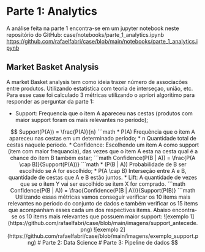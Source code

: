 # Parte 1: Analytics

A análise feita na parte 1 encontra-se em um jupyter notebook neste repositório do GitHub:
case/notebooks/parte_1_analytics.ipynb
https://github.com/rafaelfabri/case/blob/main/notebooks/parte_1_analytics.ipynb

## Market Basket Analysis

A market Basket analysis tem como ideia trazer número de associacões entre produtos. Utilizando estatistíca com teoria de interseçao, união, etc. Para esse case foi calculado 3 métricas utilizando o apriori algoritimo para responder as perguntar da parte 1:

* Support: Frequencia que o item A apareceu nas cestas (produtos com maior support foram os mais relevantes no período);

```math
    Support(P(A)) = \frac{P(A)}{n}
```math
	* P(A) Frequência que o item A apareceu nas cestas em um determinado período;
	* n Quantidade total de cestas naquele período.


* Confidence: Escolhendo um item A como support (item com maior frequancia), das vezes que o item A esta na cesta qual é a chance do item B também estar;

```math
    Confidence(P(B | A)) = \frac{P(A \cap B)}{Support(P(A))}
```math
	* (P(B | A)) Probabilidade de B ser escolhido se A for escolhido;
	* P(A \cap B) Interseção entre A e B, quantidade de cestas que A e B estão juntos.

* Lift: A quantidade de vezes que se o item Y vai ser escolhido se item X for comprado.

```math
    Confidence(P(B | A)) = \frac{Confidence(P(B | A))}{Support(P(B)} 
```math

Utilizando essas métricas vamos conseguir verificar os 10 items mais relevantes no período do conjunto de dados e também verificar os 15 items que acompanham esses cada um dos respectivos items.

Abaixo encontra-se os 10 items mais relevantes que possuem maior support:

![exemplo 1](https://github.com/rafaelfabri/case/blob/main/imagens/support_antecede.png)

![exemplo 2](https://github.com/rafaelfabri/case/blob/main/imagens/exemplo_support.png)



# Parte 2: Data Science

# Parte 3: Pipeline de dados
